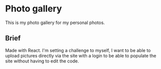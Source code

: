 # Photo gallery

This is my photo gallery for my personal photos.

## Brief
Made with React. I'm setting a challenge to myself, I want to be able to upload pictures directly via the site with a login to be able to populate the site without having to edit the code.